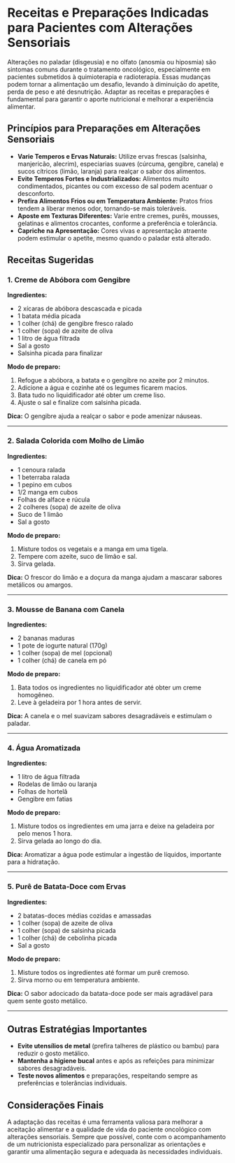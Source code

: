 
# Receitas e Preparações Indicadas para Pacientes com Alterações Sensoriais

Alterações no paladar (disgeusia) e no olfato (anosmia ou hiposmia) são sintomas comuns durante o tratamento oncológico, especialmente em pacientes submetidos à quimioterapia e radioterapia. Essas mudanças podem tornar a alimentação um desafio, levando à diminuição do apetite, perda de peso e até desnutrição. Adaptar as receitas e preparações é fundamental para garantir o aporte nutricional e melhorar a experiência alimentar.

## Princípios para Preparações em Alterações Sensoriais

- **Varie Temperos e Ervas Naturais:** Utilize ervas frescas (salsinha, manjericão, alecrim), especiarias suaves (cúrcuma, gengibre, canela) e sucos cítricos (limão, laranja) para realçar o sabor dos alimentos.
- **Evite Temperos Fortes e Industrializados:** Alimentos muito condimentados, picantes ou com excesso de sal podem acentuar o desconforto.
- **Prefira Alimentos Frios ou em Temperatura Ambiente:** Pratos frios tendem a liberar menos odor, tornando-se mais toleráveis.
- **Aposte em Texturas Diferentes:** Varie entre cremes, purês, mousses, gelatinas e alimentos crocantes, conforme a preferência e tolerância.
- **Capriche na Apresentação:** Cores vivas e apresentação atraente podem estimular o apetite, mesmo quando o paladar está alterado.

## Receitas Sugeridas

### 1. Creme de Abóbora com Gengibre

**Ingredientes:**
- 2 xícaras de abóbora descascada e picada
- 1 batata média picada
- 1 colher (chá) de gengibre fresco ralado
- 1 colher (sopa) de azeite de oliva
- 1 litro de água filtrada
- Sal a gosto
- Salsinha picada para finalizar

**Modo de preparo:**
1. Refogue a abóbora, a batata e o gengibre no azeite por 2 minutos.
2. Adicione a água e cozinhe até os legumes ficarem macios.
3. Bata tudo no liquidificador até obter um creme liso.
4. Ajuste o sal e finalize com salsinha picada.

**Dica:** O gengibre ajuda a realçar o sabor e pode amenizar náuseas.

---

### 2. Salada Colorida com Molho de Limão

**Ingredientes:**
- 1 cenoura ralada
- 1 beterraba ralada
- 1 pepino em cubos
- 1/2 manga em cubos
- Folhas de alface e rúcula
- 2 colheres (sopa) de azeite de oliva
- Suco de 1 limão
- Sal a gosto

**Modo de preparo:**
1. Misture todos os vegetais e a manga em uma tigela.
2. Tempere com azeite, suco de limão e sal.
3. Sirva gelada.

**Dica:** O frescor do limão e a doçura da manga ajudam a mascarar sabores metálicos ou amargos.

---

### 3. Mousse de Banana com Canela

**Ingredientes:**
- 2 bananas maduras
- 1 pote de iogurte natural (170g)
- 1 colher (sopa) de mel (opcional)
- 1 colher (chá) de canela em pó

**Modo de preparo:**
1. Bata todos os ingredientes no liquidificador até obter um creme homogêneo.
2. Leve à geladeira por 1 hora antes de servir.

**Dica:** A canela e o mel suavizam sabores desagradáveis e estimulam o paladar.

---

### 4. Água Aromatizada

**Ingredientes:**
- 1 litro de água filtrada
- Rodelas de limão ou laranja
- Folhas de hortelã
- Gengibre em fatias

**Modo de preparo:**
1. Misture todos os ingredientes em uma jarra e deixe na geladeira por pelo menos 1 hora.
2. Sirva gelada ao longo do dia.

**Dica:** Aromatizar a água pode estimular a ingestão de líquidos, importante para a hidratação.

---

### 5. Purê de Batata-Doce com Ervas

**Ingredientes:**
- 2 batatas-doces médias cozidas e amassadas
- 1 colher (sopa) de azeite de oliva
- 1 colher (sopa) de salsinha picada
- 1 colher (chá) de cebolinha picada
- Sal a gosto

**Modo de preparo:**
1. Misture todos os ingredientes até formar um purê cremoso.
2. Sirva morno ou em temperatura ambiente.

**Dica:** O sabor adocicado da batata-doce pode ser mais agradável para quem sente gosto metálico.

---

## Outras Estratégias Importantes

- **Evite utensílios de metal** (prefira talheres de plástico ou bambu) para reduzir o gosto metálico.
- **Mantenha a higiene bucal** antes e após as refeições para minimizar sabores desagradáveis.
- **Teste novos alimentos** e preparações, respeitando sempre as preferências e tolerâncias individuais.

## Considerações Finais

A adaptação das receitas é uma ferramenta valiosa para melhorar a aceitação alimentar e a qualidade de vida do paciente oncológico com alterações sensoriais. Sempre que possível, conte com o acompanhamento de um nutricionista especializado para personalizar as orientações e garantir uma alimentação segura e adequada às necessidades individuais.
```

